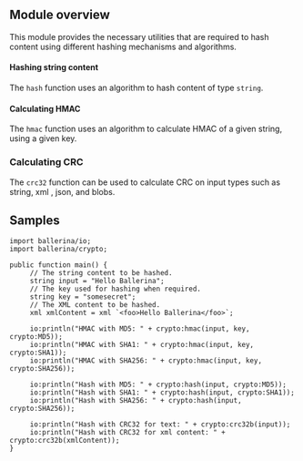 ## Module overview

This module provides the necessary utilities that are required to hash content using different hashing mechanisms and algorithms. 

#### Hashing string content

The `hash` function uses an algorithm to hash content of type `string`. 

#### Calculating HMAC

The `hmac` function uses an algorithm to calculate HMAC of a given string, using a given key. 

### Calculating CRC

The `crc32` function can be used to calculate CRC on input types such as string, xml , json, and blobs.

## Samples

```ballerina
import ballerina/io;
import ballerina/crypto;

public function main() {
     // The string content to be hashed.
     string input = "Hello Ballerina";
     // The key used for hashing when required.
     string key = "somesecret";
     // The XML content to be hashed.
     xml xmlContent = xml `<foo>Hello Ballerina</foo>`;

     io:println("HMAC with MD5: " + crypto:hmac(input, key, crypto:MD5));
     io:println("HMAC with SHA1: " + crypto:hmac(input, key, crypto:SHA1));
     io:println("HMAC with SHA256: " + crypto:hmac(input, key, crypto:SHA256));

     io:println("Hash with MD5: " + crypto:hash(input, crypto:MD5));
     io:println("Hash with SHA1: " + crypto:hash(input, crypto:SHA1));
     io:println("Hash with SHA256: " + crypto:hash(input, crypto:SHA256));

     io:println("Hash with CRC32 for text: " + crypto:crc32b(input));
     io:println("Hash with CRC32 for xml content: " + crypto:crc32b(xmlContent));
}
```

